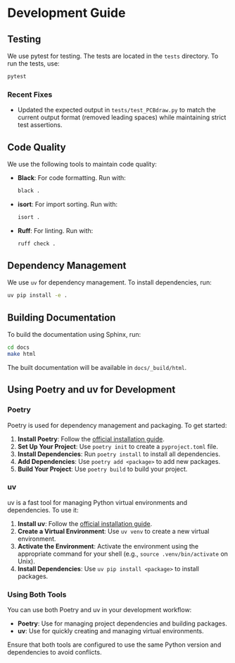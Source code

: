 # Development Guide

## Testing

We use pytest for testing. The tests are located in the `tests` directory. To run the tests, use:

```sh
pytest
```

### Recent Fixes

- Updated the expected output in `tests/test_PCBdraw.py` to match the current output format (removed leading spaces) while maintaining strict test assertions.

## Code Quality

We use the following tools to maintain code quality:

- **Black**: For code formatting. Run with:
  ```sh
  black .
  ```

- **isort**: For import sorting. Run with:
  ```sh
  isort .
  ```

- **Ruff**: For linting. Run with:
  ```sh
  ruff check .
  ```

## Dependency Management

We use `uv` for dependency management. To install dependencies, run:

```sh
uv pip install -e .
```

## Building Documentation

To build the documentation using Sphinx, run:

```sh
cd docs
make html
```

The built documentation will be available in `docs/_build/html`.

## Using Poetry and uv for Development

### Poetry

Poetry is used for dependency management and packaging. To get started:

1. **Install Poetry**: Follow the [official installation guide](https://python-poetry.org/docs/#installation).
2. **Set Up Your Project**: Use `poetry init` to create a `pyproject.toml` file.
3. **Install Dependencies**: Run `poetry install` to install all dependencies.
4. **Add Dependencies**: Use `poetry add <package>` to add new packages.
5. **Build Your Project**: Use `poetry build` to build your project.

### uv

uv is a fast tool for managing Python virtual environments and dependencies. To use it:

1. **Install uv**: Follow the [official installation guide](https://github.com/uv-project/uv).
2. **Create a Virtual Environment**: Use `uv venv` to create a new virtual environment.
3. **Activate the Environment**: Activate the environment using the appropriate command for your shell (e.g., `source .venv/bin/activate` on Unix).
4. **Install Dependencies**: Use `uv pip install <package>` to install packages.

### Using Both Tools

You can use both Poetry and uv in your development workflow:

- **Poetry**: Use for managing project dependencies and building packages.
- **uv**: Use for quickly creating and managing virtual environments.

Ensure that both tools are configured to use the same Python version and dependencies to avoid conflicts. 